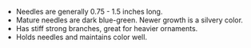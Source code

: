 * Needles are generally 0.75 - 1.5 inches long.
* Mature needles are dark blue-green. Newer growth is a silvery color.
* Has stiff strong branches, great for heavier ornaments.
* Holds needles and maintains color well.